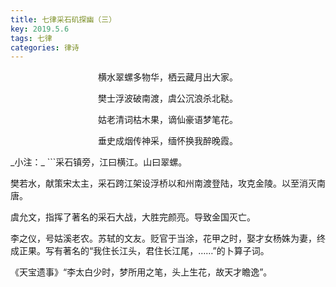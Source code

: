 ```yaml
---
title: 七律采石矶探幽（三）
key: 2019.5.6
tags: 七律
categories: 律诗
---
```


<p align="center">横水翠螺多物华，栖云藏月出大家。
</p>
<p align="center">樊士浮波破南渡，虞公沉浪杀北鞑。
</p>
<p align="center">姑老清词枯木果，谪仙豪语梦笔花。
</p>
<p align="center">垂史成烟传神采，缅怀换我醉晚霞。
</p>
_小注：_
```采石镇旁，江曰横江。山曰翠螺。

樊若水，献策宋太主，采石跨江架设浮桥以和州南渡登陆，攻克金陵。以至消灭南唐。

虞允文，指挥了著名的采石大战，大胜完颜亮。导致金国灭亡。

李之仪，号姑溪老农。苏轼的文友。贬官于当涂，花甲之时，娶才女杨姝为妻，终成正果。写有著名的“我住长江头，君住长江尾，……”的卜算子词。

《天宝遗事》“李太白少时，梦所用之笔，头上生花，故天才瞻逸”。

```